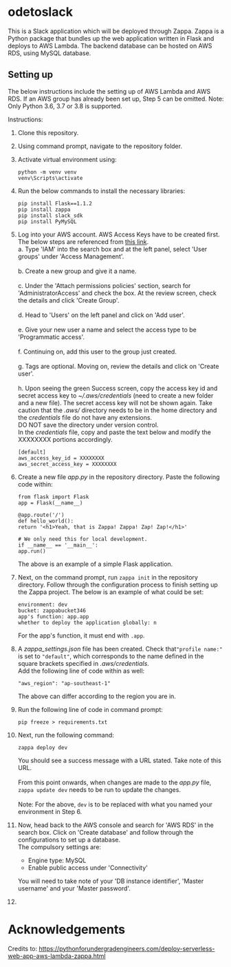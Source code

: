 # odetoslack 
This is a Slack application which will be deployed through Zappa. Zappa is a Python package that bundles up the web application written in Flask and deploys to AWS Lambda. The backend database can be hosted on AWS RDS, using MySQL database.

## Setting up
The below instructions include the setting up of AWS Lambda and AWS RDS. If an AWS group has already been set up, Step 5 can be omitted.
Note: Only Python 3.6, 3.7 or 3.8 is supported.

Instructions:
1. Clone this repository. 

2. Using command prompt, navigate to the repository folder.

3. Activate virtual environment using: <br/>
    ```
    python -m venv venv
    venv\Scripts\activate
    ```
4. Run the below commands to install the necessary libraries:
    ```
   pip install Flask==1.1.2
   pip install zappa
   pip install slack_sdk
   pip install PyMySQL
   ```

5. Log into your AWS account. AWS Access Keys have to be created first. The below steps are referenced from [this link](https://docs.aws.amazon.com/IAM/latest/UserGuide/getting-started_create-admin-group.html). <br/>
    a. Type 'IAM' into the search box and at the left panel, select 'User groups' under 'Access Management'.<br/><br/>
    b. Create a new group and give it a name. <br/><br/>
    c. Under the 'Attach permissions policies' section, search for 'AdministratorAccess' and check the box. At the review screen, check the details and click 'Create Group'.<br/><br/>
    d. Head to 'Users' on the left panel and click on 'Add user'. <br/><br/>
    e. Give your new user a name and select the access type to be 'Programmatic access'. <br/><br/>
    f. Continuing on, add this user to the group just created. <br/><br/>
    g. Tags are optional. Moving on, review the details and click on 'Create user'. <br/><br/>
    h. Upon seeing the green Success screen, copy the access key id and secret access key to *~/.aws/credentials* (need to create a new folder and a new file). The secret access key will not be shown again. Take caution that the *.aws/* directory needs to be in the home directory and the *credentials* file do not have any extensions. <br/>
    DO NOT save the directory under version control. <br/>
    In the *credentials* file, copy and paste the text below and modify the XXXXXXXX portions accordingly.<br/>
    ```
    [default]
    aws_access_key_id = XXXXXXXX
    aws_secret_access_key = XXXXXXXX
   ```  
   
6. Create a new file *app.py* in the repository directory. Paste the following code within:
    ```
   from flask import Flask
   app = Flask(__name__)
   
   @app.route('/')
   def hello_world():
    return '<h1>Yeah, that is Zappa! Zappa! Zap! Zap!</h1>'
   
   # We only need this for local development.
   if __name__ == '__main__':
    app.run()
   ```
   The above is an example of a simple Flask application.

7. Next, on the command prompt, run ```zappa init``` in the repository directory. Follow through the configuration process to finish setting up the Zappa project. The below is an example of what could be set:
    ```
   environment: dev
   bucket: zappabucket346
   app's function: app.app
   whether to deploy the application globally: n
   ``` 
   For the app's function, it must end with ```.app```.

8. A *zappa_settings.json* file has been created. Check that```"profile name:"``` is set to ```"default"```, which corresponds to the name defined in the square brackets specified in *.aws/credentials*. <br/>
    Add the following line of code within as well:
    ```
   "aws_region": "ap-southeast-1"
   ```
   The above can differ according to the region you are in.

9. Run the following line of code in command prompt:
    ```
   pip freeze > requirements.txt
   ```

10. Next, run the following command:
    ```
    zappa deploy dev
    ```
    You should see a success message with a URL stated. Take note of this URL. <br/><br/>
    From this point onwards, when changes are made to the *app.py* file, ```zappa update dev``` needs to be run to update the changes. <br/><br/> 
    Note: For the above, ```dev``` is to be replaced with what you named your environment in Step 6.

11. Now, head back to the AWS console and search for 'AWS RDS' in the search box. Click on 'Create database' and follow through the configurations to set up a database. <br/>
    The compulsory settings are: 
    - Engine type: MySQL
    - Enable public access under 'Connectivity'
    
    You will need to take note of your 'DB instance identifier', 'Master username' and your 'Master password'.
    
12. 





# Acknowledgements
Credits to:
https://pythonforundergradengineers.com/deploy-serverless-web-app-aws-lambda-zappa.html
